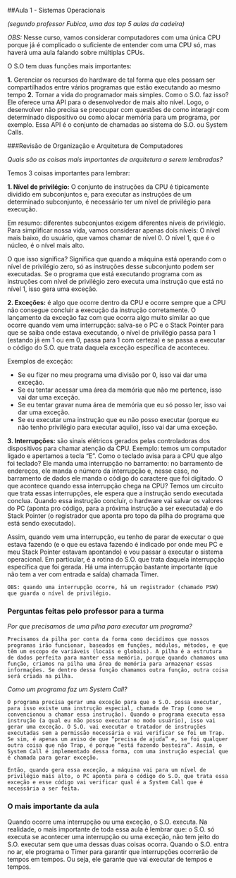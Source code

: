 ##Aula 1 - Sistemas Operacionais

*(segundo professor Fubica, uma das top 5 aulas da cadeira)*

*OBS:* Nesse curso, vamos considerar computadores com uma única CPU porque já é complicado o suficiente de entender com uma CPU só, mas haverá uma aula falando sobre múltiplas CPUs.

O S.O tem duas funções mais importantes:

**1.** Gerenciar os recursos do hardware de tal forma que eles possam ser compartilhados entre vários programas que estão executando ao mesmo tempo 
**2.** Tornar a vida do programador mais simples. Como o S.O. faz isso? Ele oferece uma API para o desenvolvedor de mais alto nível. Logo, o desenvolver não precisa se preocupar com questões de como interagir com determinado dispositivo ou como alocar memória para um programa, por exemplo. Essa API é o conjunto de chamadas ao sistema do S.O. ou System Calls.

###Revisão de Organização e Arquitetura de Computadores

*Quais são as coisas mais importantes de arquitetura a serem lembradas?*

Temos 3 coisas importantes para lembrar:

**1. Nível de privilégio:** O conjunto de instruções da CPU é tipicamente dividido em subconjuntos e, para executar as instruções de um determinado subconjunto, é necessário ter um nível de privilégio para execução. 

Em resumo: diferentes subconjuntos exigem diferentes níveis de privilégio. Para simplificar nossa vida, vamos considerar apenas dois níveis: O nível mais baixo, do usuário, que vamos chamar de nível 0. O nível 1, que é o núcleo, é o nível mais alto. 

O que isso significa? Significa que quando a máquina está operando com o nível de privilégio zero, só as instruções desse subconjunto podem ser executadas. Se o programa que está executando programa com as instruções com nível de privilégio zero executa uma instrução que está no nível 1, isso gera uma exceção.

**2. Exceções:** é algo que ocorre dentro da CPU e ocorre sempre que a CPU não consegue concluir a execução da instrução corretamente. O lançamento da exceção faz com que ocorra algo muito similar ao que ocorre quando vem uma interrupção: salva-se o PC e o Stack Pointer para que se saiba onde estava executando, o nível de privilégio passa para 1  (estando já em 1 ou em 0, passa para 1 com certeza) e se passa a executar o código do S.O. que trata daquela exceção específica de aconteceu. 

Exemplos de exceção: 

- Se eu fizer no meu programa uma divisão por 0, isso vai dar uma exceção. 
- Se eu tentar acessar uma área da memória que não me pertence, isso vai dar uma exceção. 
- Se eu tentar gravar numa área de memória que eu só posso ler, isso vai dar uma exceção. 
- Se eu executar uma instrução que eu não posso executar (porque eu não tenho privilégio para executar aquilo), isso vai dar uma exceção. 

**3. Interrupções:** são sinais elétricos gerados pelas controladoras dos dispositivos para chamar atenção da CPU. Exemplo: temos um computador ligado e apertamos a tecla “E”. Como o teclado avisa para a CPU que algo foi teclado? Ele manda uma interrupção no barramento: no barramento de endereços, ele manda o número da interrupção e, nesse caso, no barramento de dados ele manda o código do caractere que foi digitado. O que acontece quando essa interrupção chega na CPU? Temos um circuito que trata essas interrupções, ele espera que a instrução sendo executada conclua. Quando essa instrução concluir, o hardware vai salvar os valores do PC (aponta pro código, para a próxima instrução a ser executada) e do Stack Pointer (o registrador que aponta pro topo da pilha do programa que está sendo executado). 

Assim, quando vem uma interrupção, eu tenho de parar de executar o que estava fazendo (e o que eu estava fazendo é indicado por onde meu PC e meu Stack Pointer estavam apontando) e vou passar a executar o sistema operacional. Em particular, é a rotina do S.O. que trata daquela interrupção específica que foi gerada. Há uma interrupção bastante importante (que não tem a ver com entrada e saída) chamada Timer. 

	OBS: quando uma interrupção ocorre, há um registrador (chamado PSW) que guarda o nível de privilégio.

### Perguntas feitas pelo professor para a turma

*Por que precisamos de uma pilha para executar um programa?*

	Precisamos da pilha por conta da forma como decidimos que nossos programas irão funcionar, baseados em funções, módulos, métodos, e que têm um escopo de variáveis (locais e globais). A pilha é a estrutura de dados perfeita para manter essa memória, porque quando chamamos uma função, criamos na pilha uma área de memória para armazenar essas informações. Se dentro dessa função chamamos outra função, outra coisa será criada na pilha. 

*Como um programa faz um System Call?*

	O programa precisa gerar uma exceção para que o S.O. possa executar, para isso existe uma instrução especial, chamada de Trap (como se convencionou a chamar essa instrução). Quando o programa executa essa instrução (a qual eu não posso executar no modo usuário), isso vai gerar uma exceção. O S.O. vai executar o tratador de instruções executadas sem a permissão necessária e vai verificar se foi um Trap. Se sim, é apenas um aviso de que “precisa de ajuda” e, se foi qualquer outra coisa que não Trap, é porque “está fazendo besteira”. Assim, o System Call é implementado dessa forma, com uma instrução especial que é chamada para gerar exceção. 
	
	Então, quando gera essa exceção, a máquina vai para um nível de privilégio mais alto, o PC aponta para o código do S.O. que trata essa exceção e esse código vai verificar qual é a System Call que é necessária a ser feita. 

### O mais importante da aula

Quando ocorre uma interrupção ou uma exceção, o S.O. executa. Na realidade, o mais importante de toda essa aula é lembrar que: o S.O. só executa se acontecer uma interrupção ou uma exceção, não tem jeito do S.O. executar sem que uma dessas duas coisas ocorra. 
Quando o S.O. entra no ar, ele programa o Timer para garantir que interrupções ocorrerão de tempos em tempos. Ou seja, ele garante que vai executar de tempos e tempos. 
